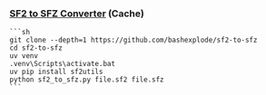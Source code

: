 ### [SF2 to SFZ Converter](https://github.com/bashexplode/sf2-to-sfz) (Cache)

````{tab} From source
```sh
git clone --depth=1 https://github.com/bashexplode/sf2-to-sfz
cd sf2-to-sfz
uv venv
.venv\Scripts\activate.bat
uv pip install sf2utils
python sf2_to_sfz.py file.sf2 file.sfz
```
````